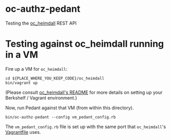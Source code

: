 oc-authz-pedant
===============

Testing the [oc_heimdall][] REST API

# Testing against oc_heimdall running in a VM

Fire up a VM for `oc_heimdall`:

```
cd ${PLACE_WHERE_YOU_KEEP_CODE}/oc_heimdall
bin/vagrant up
```

(Please consult [oc_heimdall's README][] for more details on setting
up your Berkshelf / Vagrant environment.)

Now, run Pedant against that VM (from within this directory).

```
bin/oc-authz-pedant --config vm_pedant_config.rb
```

The `vm_pedant_config.rb` file is set up with the same port that
`oc_heimdall`'s [Vagrantfile][] uses.

[oc_heimdall]:https://github.com/opscode/oc_heimdall
[oc_heimdall's README]:https://github.com/opscode/oc_heimdall/blob/master/README.md
[Vagrantfile]:https://github.com/opscode/oc_heimdall/blob/master/Vagrantfile
